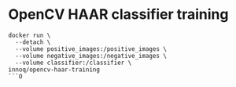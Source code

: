 # OpenCV HAAR classifier training

```
docker run \
  --detach \
  --volume positive_images:/positive_images \
  --volume negative_images:/negative_images \
  --volume classifier:/classifier \
innoq/opencv-haar-training
```O
